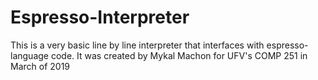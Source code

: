 # Espresso-Interpreter

This is a very basic line by line interpreter that interfaces with espresso-language code.
It was created by Mykal Machon for UFV's COMP 251 in March of 2019
